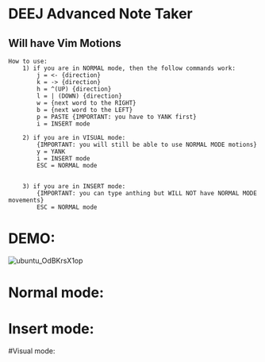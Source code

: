 # DEEJ Advanced Note Taker

## Will have Vim Motions
    How to use:
        1) if you are in NORMAL mode, then the follow commands work:
            j = <- {direction}
            k = -> {direction}
            h = ^(UP) {direction}
            l = | (DOWN) {direction}
            w = {next word to the RIGHT}
            b = {next word to the LEFT}
            p = PASTE {IMPORTANT: you have to YANK first}
            i = INSERT mode
    
        2) if you are in VISUAL mode:
            {IMPORTANT: you will still be able to use NORMAL MODE motions}
            y = YANK
            i = INSERT mode
            ESC = NORMAL mode
            

        3) if you are in INSERT mode:
            {IMPORTANT: you can type anthing but WILL NOT have NORMAL MODE movements}
            ESC = NORMAL mode 
            

# DEMO:
![ubuntu_OdBKrsX1op](https://github.com/user-attachments/assets/5010c5f5-8090-439d-bef9-386d85e14838)

# Normal mode:

# Insert mode:

#Visual mode:

